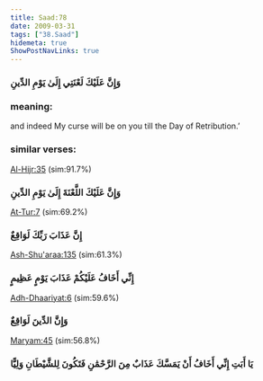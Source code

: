 ```yaml
---
title: Saad:78
date: 2009-03-31
tags: ["38.Saad"]
hidemeta: true 
ShowPostNavLinks: true 
---
```

### وَإِنَّ عَلَيْكَ لَعْنَتِي إِلَىٰ يَوْمِ الدِّينِ
### meaning: 
and indeed My curse will be on you till the Day of Retribution.’
### similar verses: 

[Al-Hijr:35](/15/35) (sim:91.7%)

### وَإِنَّ عَلَيْكَ اللَّعْنَةَ إِلَىٰ يَوْمِ الدِّينِ

[At-Tur:7](/52/7) (sim:69.2%)

### إِنَّ عَذَابَ رَبِّكَ لَوَاقِعٌ

[Ash-Shu'araa:135](/26/135) (sim:61.3%)

### إِنِّي أَخَافُ عَلَيْكُمْ عَذَابَ يَوْمٍ عَظِيمٍ

[Adh-Dhaariyat:6](/51/6) (sim:59.6%)

### وَإِنَّ الدِّينَ لَوَاقِعٌ

[Maryam:45](/19/45) (sim:56.8%)

### يَا أَبَتِ إِنِّي أَخَافُ أَنْ يَمَسَّكَ عَذَابٌ مِنَ الرَّحْمَٰنِ فَتَكُونَ لِلشَّيْطَانِ وَلِيًّا
